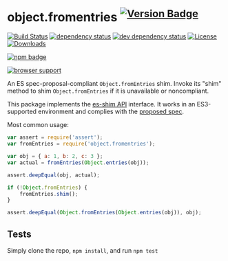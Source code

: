 # object.fromentries <sup>[![Version Badge][npm-version-svg]][package-url]</sup>

[![Build Status][travis-svg]][travis-url]
[![dependency status][deps-svg]][deps-url]
[![dev dependency status][dev-deps-svg]][dev-deps-url]
[![License][license-image]][license-url]
[![Downloads][downloads-image]][downloads-url]

[![npm badge][npm-badge-png]][package-url]

[![browser support][testling-svg]][testling-url]

An ES spec-proposal-compliant `Object.fromEntries` shim. Invoke its "shim" method to shim `Object.fromEntries` if it is unavailable or noncompliant.

This package implements the [es-shim API](https://github.com/es-shims/api) interface. It works in an ES3-supported environment and complies with the [proposed spec](https://tc39.github.io/proposal-object-from-entries/).

Most common usage:
```js
var assert = require('assert');
var fromEntries = require('object.fromentries');

var obj = { a: 1, b: 2, c: 3 };
var actual = fromEntries(Object.entries(obj));

assert.deepEqual(obj, actual);

if (!Object.fromEntries) {
	fromEntries.shim();
}

assert.deepEqual(Object.fromEntries(Object.entries(obj)), obj);
```

## Tests
Simply clone the repo, `npm install`, and run `npm test`

[package-url]: https://npmjs.com/package/object.fromentries
[npm-version-svg]: http://versionbadg.es/es-shims/Object.fromEntries.svg
[travis-svg]: https://travis-ci.org/es-shims/Object.fromEntries.svg
[travis-url]: https://travis-ci.org/es-shims/Object.fromEntries
[deps-svg]: https://david-dm.org/es-shims/Object.fromEntries.svg
[deps-url]: https://david-dm.org/es-shims/Object.fromEntries
[dev-deps-svg]: https://david-dm.org/es-shims/Object.fromEntries/dev-status.svg
[dev-deps-url]: https://david-dm.org/es-shims/Object.fromEntries#info=devDependencies
[testling-svg]: https://ci.testling.com/es-shims/Object.fromEntries.png
[testling-url]: https://ci.testling.com/es-shims/Object.fromEntries
[npm-badge-png]: https://nodei.co/npm/object.fromentries.png?downloads=true&stars=true
[license-image]: http://img.shields.io/npm/l/object.fromentries.svg
[license-url]: LICENSE
[downloads-image]: http://img.shields.io/npm/dm/object.fromentries.svg
[downloads-url]: http://npm-stat.com/charts.html?package=object.fromentries
